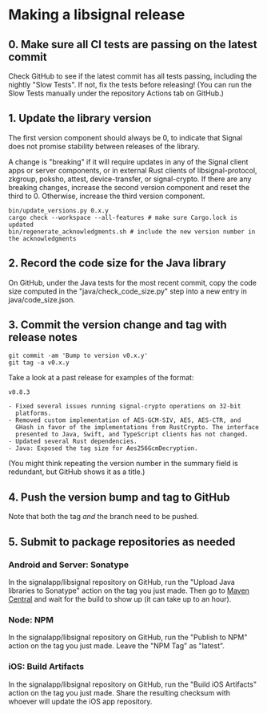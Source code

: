 # Making a libsignal release

## 0. Make sure all CI tests are passing on the latest commit

Check GitHub to see if the latest commit has all tests passing, including the nightly "Slow Tests". If not, fix the tests before releasing! (You can run the Slow Tests manually under the repository Actions tab on GitHub.)

## 1. Update the library version

The first version component should always be 0, to indicate that Signal does not promise stability between releases of the library.

A change is "breaking" if it will require updates in any of the Signal client apps or server components, or in external Rust clients of libsignal-protocol, zkgroup, poksho, attest, device-transfer, or signal-crypto. If there are any breaking changes, increase the second version component and reset the third to 0. Otherwise, increase the third version component.

```
bin/update_versions.py 0.x.y
cargo check --workspace --all-features # make sure Cargo.lock is updated
bin/regenerate_acknowledgments.sh # include the new version number in the acknowledgments
```

## 2. Record the code size for the Java library

On GitHub, under the Java tests for the most recent commit, copy the code size computed in the "java/check_code_size.py" step into a new entry in java/code_size.json.

## 3. Commit the version change and tag with release notes

```
git commit -am 'Bump to version v0.x.y'
git tag -a v0.x.y
```

Take a look at a past release for examples of the format:

```
v0.8.3

- Fixed several issues running signal-crypto operations on 32-bit
  platforms.
- Removed custom implementation of AES-GCM-SIV, AES, AES-CTR, and
  GHash in favor of the implementations from RustCrypto. The interface
  presented to Java, Swift, and TypeScript clients has not changed.
- Updated several Rust dependencies.
- Java: Exposed the tag size for Aes256GcmDecryption.
```

(You might think repeating the version number in the summary field is redundant, but GitHub shows it as a title.)

## 4. Push the version bump and tag to GitHub

Note that both the tag *and* the branch need to be pushed.

## 5. Submit to package repositories as needed

### Android and Server: Sonatype

In the signalapp/libsignal repository on GitHub, run the "Upload Java libraries to Sonatype" action on the tag you just made. Then go to [Maven Central][] and wait for the build to show up (it can take up to an hour).

[Maven Central]: https://central.sonatype.com/artifact/org.signal/libsignal-client/versions

### Node: NPM

In the signalapp/libsignal repository on GitHub, run the "Publish to NPM" action on the tag you just made. Leave the "NPM Tag" as "latest".

### iOS: Build Artifacts

In the signalapp/libsignal repository on GitHub, run the "Build iOS Artifacts" action on the tag you just made. Share the resulting checksum with whoever will update the iOS app repository.

